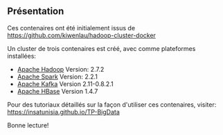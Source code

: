 ## Présentation

Ces contenaires ont été initialement issus de https://github.com/kiwenlau/hadoop-cluster-docker

Un cluster de trois contenaires est créé, avec comme plateformes installées:

  * [Apache Hadoop](http://hadoop.apache.org/) Version: 2.7.2
  * [Apache Spark](https://spark.apache.org/) Version: 2.2.1
  * [Apache Kafka](https://kafka.apache.org/) Version 2.11-0.8.2.1
  * [Apache HBase](https://hbase.apache.org/) Version 1.4.7

Pour des tutoriaux détaillés sur la façon d'utiliser ces contenaires, visiter:
https://insatunisia.github.io/TP-BigData

Bonne lecture!
